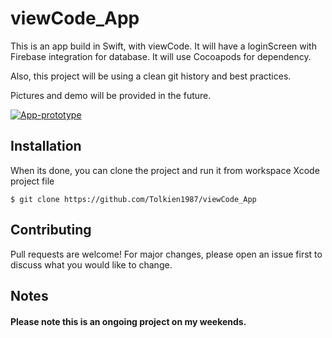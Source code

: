 # viewCode_App


 This is an app build in Swift, with viewCode. It will have a loginScreen with Firebase integration for database.
 It will use Cocoapods for dependency.
 
 Also, this project will be using a clean git history and best practices.
 
 Pictures and demo will be provided in the future.
 
 <a href="https://ibb.co/xCkgsR3"><img src="https://i.ibb.co/K0PsG3m/App-prototype.png" alt="App-prototype" border="0"></a>

## Installation

When its done, you can clone the project and run it from workspace Xcode project file

```
$ git clone https://github.com/Tolkien1987/viewCode_App
```

## Contributing
Pull requests are welcome! For major changes, please open an issue first to discuss what you would like to change.

## Notes
#### Please note this is an ongoing project on my weekends.




